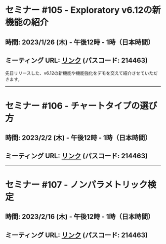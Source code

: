 # セミナー #105 - Exploratory v6.12の新機能の紹介

## 時間: 2023/1/26 (木) - 午後12時 - 1時（日本時間）

## ミーティング URL: [リンク](https://us02web.zoom.us/j/331585134?pwd=VGVyeXBRWjFMT2hESFdhSU45Z2d0dz09) (パスコード: 214463)

先日リリースした、v6.12の新機能や機能強化をデモを交えて紹介させていただきます。

----

# セミナー #106 - チャートタイプの選び方

## 時間: 2023/2/2 (木) - 午後12時 - 1時（日本時間）

## ミーティング URL: [リンク](https://us02web.zoom.us/j/331585134?pwd=VGVyeXBRWjFMT2hESFdhSU45Z2d0dz09) (パスコード: 214463)

----

# セミナー #107 - ノンパラメトリック検定

## 時間: 2023/2/16 (木) - 午後12時 - 1時（日本時間）

## ミーティング URL: [リンク](https://us02web.zoom.us/j/331585134?pwd=VGVyeXBRWjFMT2hESFdhSU45Z2d0dz09) (パスコード: 214463)
